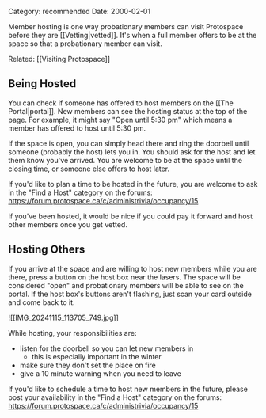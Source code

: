 Category: recommended
Date: 2000-02-01

Member hosting is one way probationary members can visit Protospace before they are [[Vetting|vetted]]. It's when a full member offers to be at the space so that a probationary member can visit.

Related: [[Visiting Protospace]]

## Being Hosted

You can check if someone has offered to host members on the [[The Portal|portal]]. New members can see the hosting status at the top of the page. For example, it might say "Open until 5:30 pm" which means a member has offered to host until 5:30 pm.

If the space is open, you can simply head there and ring the doorbell until someone (probably the host) lets you in. You should ask for the host and let them know you've arrived. You are welcome to be at the space until the closing time, or someone else offers to host later.

If you'd like to plan a time to be hosted in the future, you are welcome to ask in the "Find a Host" category on the forums:  
<https://forum.protospace.ca/c/administrivia/occupancy/15>

If you've been hosted, it would be nice if you could pay it forward and host other members once you get vetted.

## Hosting Others

If you arrive at the space and are willing to host new members while you are there, press a button on the host box near the lasers. The space will be considered "open" and probationary members will be able to see on the portal. If the host box's buttons aren't flashing, just scan your card outside and come back to it.

![[IMG_20241115_113705_749.jpg]]

While hosting, your responsibilities are:

- listen for the doorbell so you can let new members in
	- this is especially important in the winter
- make sure they don't set the place on fire
- give a 10 minute warning when you need to leave

If you'd like to schedule a time to host new members in the future, please post your availability in the "Find a Host" category on the forums:  
<https://forum.protospace.ca/c/administrivia/occupancy/15>
